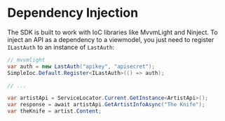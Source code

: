 # Dependency Injection

The SDK is built to work with IoC libraries like MvvmLight and Ninject. To inject an API as a dependency to a viewmodel, you just need to register ```ILastAuth``` to an instance of ```LastAuth```:

```c#
// mvvmlight
var auth = new LastAuth("apikey", "apisecret");
SimpleIoc.Default.Register<ILastAuth>(() => auth);

// ...

var artistApi = ServiceLocator.Current.GetInstance<ArtistApi>();
var response = await artistApi.GetArtistInfoAsync("The Knife");
var theKnife = artist.Content;
```